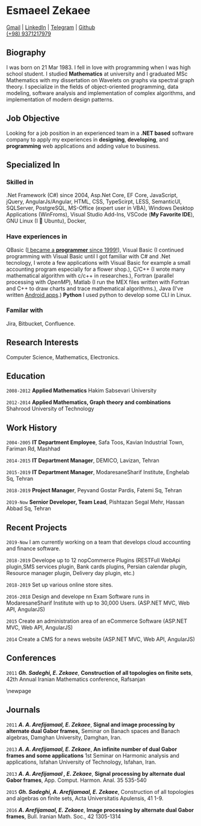 <!-- V 0.0.2 -->

  <link href="media/kjhealy-screen.css" type="text/css" rel="stylesheet" media="screen">
  <link href="media/kjhealy-print.css" type="text/css" rel="stylesheet" media="print">

  <link href="https://raw.githubusercontent.com/EsmaeelZekaee/Resume/master/media/kjhealy-screen.css" type="text/css" rel="stylesheet" media="screen">
  <link href="https://raw.githubusercontent.com/EsmaeelZekaee/Resume/master/media/kjhealy-print.css" type="text/css" rel="stylesheet" media="print">

# Esmaeel Zekaee

<div id="webaddress">
  <a target="_blank" href="mailto:zekaee.esmaeel@gmail.com">Gmail</a>
   |  <a target="_blank" href="https://www.linkedin.com/in/zekaee-esmaeel-37474aab/">LinkedIn</a> | 
   <a target="_blank" href="https://t.me/Izmaeilz">Telegram</a>
   |
   <a target="_blank" href="https://github.com/EsmaeelZekaee/Resume">
   Github</a>
</div>
  
<div id="webaddress">
   <a target="_blank" href="tel:+989371217979">(+98) 9371217979</a>
</div>

## Biography

I was born on 21 Mar 1983. I fell in love with programming when I was high school student. I studied **Mathematics** at university and I graduated MSc Mathematics with my dissertation on Wavelets on graphs via spectral graph theory. I specialize in the fields of object-oriented programming, data modeling, software analysis and implementation of complex algorithms, and implementation of modern design patterns.

## Job Objective 

Looking for a job position in an experienced team in a **.NET based** software company to apply my experiences in **designing**, **developing**, and **programming** web applications and adding value to business.

## Specialized In

### Skilled in

.Net Framework (C#) since 2004, Asp.Net Core, EF Core, JavaScript, jQuery, AngularJs/Angular, HTML, CSS, TypeScirpt, LESS, SemanticUI, SQLServer, PostgreSQL, MS-Office (expert user in VBA), Windows Desktop Applications (WinFroms), Visual Studio Add-Ins, VSCode (**My Favorite IDE**), GNU Linux (I :heartbeat: Ubuntu), Docker, 

### Have experiences in
QBasic ([I became a **programmer** since 1999!](https://github.com/EsmaeelZekaee/clock)),
Visual Basic (I continued programming with Visual Basic until I got familiar with C# and .Net tecnology, I wrote a few applications with Visual Basic for example a small accounting program especially for a flower shop.),
C/C++ (I wrote many mathematical algorithm with c/c++ in researches.), Fortran (parallel processing with *OpenMP*), Matlab (I run the MEX files written with Fortran and C++ to draw charts and trace mathematical algorithms.), Java (I've written [Android apps](https://github.com/EsmaeelZekaee/AQuranProject).)
**Python** I used python to develop some CLI in Linux.
### Familar with
Jira, Bitbucket, Confluence. 

## Research Interests
Computer Science, Mathematics, Electronics.

## Education

`2008-2012`
__Applied Mathematics__ Hakim Sabsevari University

`2012-2014`
__Applied Mathematics, Graph theory and combinations__ Shahrood University of Technology

## Work History

`2004-2005`
__IT Department Employee__, Safa Toos, Kavian Industrial Town, Fariman Rd, Mashhad

`2014-2015`
__IT Department Manager__, DEMICO, Lavizan, Tehran

`2015-2019`
__IT Department Manager__, ModaresaneSharif Institute, Enghelab Sq, Tehran

`2018-2019`
__Project Manager__, Peyvand Gostar Pardis, Fatemi Sq, Tehran

`2019-Now`
__Sernior Developer, Team Lead__, Pishtazan Segal Mehr, Hassan Abbad Sq, Tehran

## Recent Projects
`2019-Now`
I am currently working on a team that develops cloud accounting and finance software. 


`2018-2019`
Develope up to 12 nopCommerce Plugins (RESTFull WebApi plugin,SMS services plugin, Bank cards plugins, Persian calendar plugin, Resource manager plugin, Delivery day plugin, etc.)


`2018-2019`
Set up various online store sites.

`2016-2018` 
Design and develope nn Exam Software runs in ModaresaneSharif Institute with up to 30,000 Users. (ASP.NET MVC, Web API, AngularJS)


`2015` 
Create an administration area of an eCommerce Software (ASP.NET MVC, Web API, AngularJS)

`2014` 
Create a CMS for a news website (ASP.NET MVC, Web API, AngularJS)

## Conferences

`2011`
***Gh. Sadeghi, E. Zekaee***, **Construction of all topologies on finite sets**, 42th Annual Iranian Mathematics conference, Rafsanjan

 \newpage

## Journals

`2011`
***A. A. Arefijamaal, E. Zekaee***, **Signal and image processing by alternate dual Gabor frames,** Seminar on Banach spaces and Banach algebras, Damghan University, Damghan, Iran.

`2013`
***A. A. Arefijamaal, E. Zekaee***, **An infinite number of dual Gabor frames and some applications** 1st Seminar on Harmonic analysis and applications, Isfahan University of Technology, Isfahan, Iran. 

`2013`
 ***A. A. Arefijamaal , E. Zekaee***, **Signal processing by alternate dual Gabor frames**, App. Comput. Harmon. Anal. 35 535-540

`2015`
***Gh. Sadeghi, A. Arefijamaal, E. Zekaee***, Construction of all topologies and algebras on finite sets, Acta Universitatis Apulensis, 41 1-9.

`2016`
***A. Arefijamaal, E. Zekaee***, **Image processing by alternate dual Gabor frames**, Bull. Iranian Math. Soc., 42 1305-1314



  
